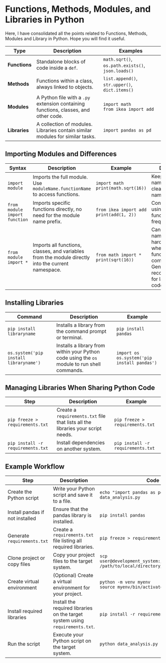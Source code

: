 
# Functions, Methods, Modules, and Libraries in Python

Here, I have consolidated all the points related to Functions, Methods, Modules and Library in Python. Hope you will find it useful.

| **Type**   | **Description**                                                                                                                                                                                                                                                                                                                         | **Examples**                                                                                                                         |
|------------|-------------------------------------------------------------------------------------------------------------------------------------------------------------------------------------------------------------------------------------------------------------------------------------------------------------------------------------------|---------------------------------------------------------------------------------------------------------------------------------------|
| **Functions** | Standalone blocks of code inside a `def`.                                                                                                                                                                                                                                                                                              | `math.sqrt()`, `os.path.exists()`, `json.loads()`                                                                                    |
| **Methods**   | Functions within a class, always linked to objects.                                                                                                                                                                                                                                                                                    | `list.append()`, `str.upper()`, `dict.items()`                                                                                       |
| **Modules**   | A Python file with a `.py` extension containing functions, classes, and other code.                                                                                                                                                                                                                                                     | `import math`<br>`from ikea import add`                                                                                              |
| **Libraries** | A collection of modules. Libraries contain similar modules for similar tasks.                                                                                                                                                                                                                                                           | `import pandas as pd`                                                                                                                |

## Importing Modules and Differences

| **Syntax**                          | **Description**                                                                                     | **Example**                                         | **Difference**                                                                                                                   |
|-------------------------------------|-----------------------------------------------------------------------------------------------------|-----------------------------------------------------|----------------------------------------------------------------------------------------------------------------------------------|
| `import module`                     | Imports the full module. Use `moduleName.functionName` to access functions.                         | `import math`<br>`print(math.sqrt(16))`             | Keeps the namespace clean, avoids naming conflicts.                                                                               |
| `from module import function`       | Imports specific functions directly, no need for the module name prefix.                            | `from ikea import add`<br>`print(add(1, 2))`        | Convenient for using specific functions frequently.                                                                               |
| `from module import *`              | Imports all functions, classes, and variables from the module directly into the current namespace.  | `from math import *`<br>`print(sqrt(16))`           | Can cause naming conflicts, harder to track where functions/classes come from. Generally not recommended for larger codebases.   |

## Installing Libraries

| **Command**                         | **Description**                                                                                     | **Example**                                         |
|-------------------------------------|-----------------------------------------------------------------------------------------------------|-----------------------------------------------------|
| `pip install libraryname`           | Installs a library from the command prompt or terminal.                                             | `pip install pandas`                                |
| `os.system('pip install libraryname')` | Installs a library from within your Python code using the `os` module to run shell commands.        | `import os`<br>`os.system('pip install pandas')`    |

## Managing Libraries When Sharing Python Code

| **Step**                                                                                 | **Description**                                                                                     | **Example**                                         |
|------------------------------------------------------------------------------------------|-----------------------------------------------------------------------------------------------------|-----------------------------------------------------|
| `pip freeze > requirements.txt`                                                          | Create a `requirements.txt` file that lists all the libraries your script needs.                    | `pip freeze > requirements.txt`                     |
| `pip install -r requirements.txt`                                                        | Install dependencies on another system.                                                             | `pip install -r requirements.txt`                   |

## Example Workflow

| **Step**                         | **Description**                                                                                     | **Code**                                                                                          |
|----------------------------------|-----------------------------------------------------------------------------------------------------|---------------------------------------------------------------------------------------------------|
| Create the Python script         | Write your Python script and save it to a file.                                                     | `echo "import pandas as pd ... " > data_analysis.py`                                              |
| Install pandas if not installed  | Ensure that the pandas library is installed.                                                        | `pip install pandas`                                                                              |
| Generate `requirements.txt`      | Create a `requirements.txt` file listing all required libraries.                                    | `pip freeze > requirements.txt`                                                                   |
| Clone project or copy files      | Copy your project files to the target system.                                                       | `scp user@development_system:/path/to/project/* /path/to/local/directory/`                        |
| Create virtual environment       | (Optional) Create a virtual environment for your project.                                           | `python -m venv myenv`<br>`source myenv/bin/activate`                                             |
| Install required libraries       | Install the required libraries on the target system using `requirements.txt`.                       | `pip install -r requirements.txt`                                                                 |
| Run the script                   | Execute your Python script on the target system.                                                    | `python data_analysis.py`                                                                         |
